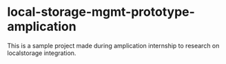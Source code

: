 # local-storage-mgmt-prototype-amplication
This is a sample project made during amplication internship to research on localstorage integration.
